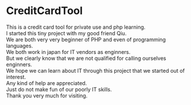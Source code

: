 # CreditCardTool
This is a credit card tool for private use and php learning.  
I started this tiny project with my good friend Qiu.  
We are both very very beginner of PHP and even of programming languages.  
We both work in japan for IT vendors as enginners.   
But we clearly know that we are not qualified for calling ourselves enginners.  
We hope we can learn about IT through this project that we started out of interest.  
Any kind of help are appreciated.  
Just do not make fun of our poorly IT skills.  
Thank you very much for visiting.  
